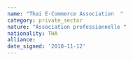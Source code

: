 ```yaml
---
name: "Thai E-Commerce Association  "
category: private_sector
nature: "Association professionnelle "
nationality: THA
alliance: 
date_signed: '2018-11-12'
---
```

    